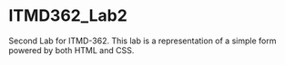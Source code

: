 # ITMD362_Lab2
Second Lab for ITMD-362. This lab is a representation of a simple form powered by both HTML and CSS.
